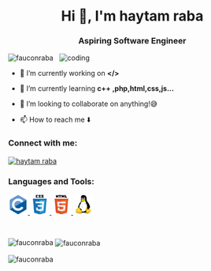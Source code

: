 <h1 align="center">Hi 👋, I'm haytam raba</h1>
<h3 align="center">Aspiring Software Engineer</h3>
<img align ="right" alt="coding" width="400" src="https://camo.githubusercontent.com/f800f6f64cf2af73e0e03dcf88d919c7a1028110886ea02ccf5bee8914080dd8/68747470733a2f2f7265732e636c6f7564696e6172792e636f6d2f737461726c696e6b2f696d6167652f75706c6f61642f76313631303737323635382f524d2f525f4d5f616e6e7867792e6a7067">

<p align="left"> <img src="https://komarev.com/ghpvc/?username=fauconraba&label=Profile%20views&color=0e75b6&style=flat" alt="fauconraba" /> </p>

- 🔭 I’m currently working on **</>**

- 🌱 I’m currently learning **c++ ,php,html,css,js...**
- 💞️ I’m looking to collaborate on anything!😅
- 📫 How to reach me ⬇️

<h3 align="left">Connect with me:</h3>
<p align="left">
<a href="https://linkedin.com/in/haytam raba" target="blank"><img align="center" src="https://raw.githubusercontent.com/rahuldkjain/github-profile-readme-generator/master/src/images/icons/Social/linked-in-alt.svg" alt="haytam raba" height="30" width="40" /></a>
</p>

<h3 align="left">Languages and Tools:</h3>
<p align="left"> <a href="https://www.cprogramming.com/" target="_blank" rel="noreferrer"> <img src="https://raw.githubusercontent.com/devicons/devicon/master/icons/c/c-original.svg" alt="c" width="40" height="40"/> </a> <a href="https://www.w3schools.com/css/" target="_blank" rel="noreferrer"> <img src="https://raw.githubusercontent.com/devicons/devicon/master/icons/css3/css3-original-wordmark.svg" alt="css3" width="40" height="40"/> </a> <a href="https://www.w3.org/html/" target="_blank" rel="noreferrer"> <img src="https://raw.githubusercontent.com/devicons/devicon/master/icons/html5/html5-original-wordmark.svg" alt="html5" width="40" height="40"/> </a> <a href="https://www.linux.org/" target="_blank" rel="noreferrer"> <img src="https://raw.githubusercontent.com/devicons/devicon/master/icons/linux/linux-original.svg" alt="linux" width="40" height="40"/> </a> </p>

<br>

<p><img align="left" src="https://github-readme-stats.vercel.app/api/top-langs?username=fauconraba&show_icons=true&locale=en&layout=compact" alt="fauconraba" /></p>

<p>&nbsp;<img align="center" src="https://github-readme-stats.vercel.app/api?username=fauconraba&show_icons=true&locale=en" alt="fauconraba" /></p>

<p><img align="center" src="https://github-readme-streak-stats.herokuapp.com/?user=fauconraba&" alt="fauconraba" /></p>

